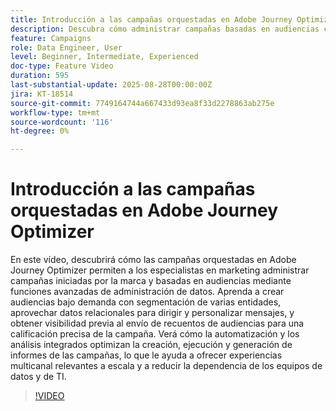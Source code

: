 ```yaml
---
title: Introducción a las campañas orquestadas en Adobe Journey Optimizer
description: Descubra cómo administrar campañas basadas en audiencias con administración de datos avanzada, segmentación y automatización en Adobe Journey Optimizer. Optimice el marketing multicanal.
feature: Campaigns
role: Data Engineer, User
level: Beginner, Intermediate, Experienced
doc-type: Feature Video
duration: 595
last-substantial-update: 2025-08-28T00:00:00Z
jira: KT-18514
source-git-commit: 7749164744a667433d93ea8f33d2278863ab275e
workflow-type: tm+mt
source-wordcount: '116'
ht-degree: 0%

---
```



# Introducción a las campañas orquestadas en Adobe Journey Optimizer

En este vídeo, descubrirá cómo las campañas orquestadas en Adobe Journey Optimizer permiten a los especialistas en marketing administrar campañas iniciadas por la marca y basadas en audiencias mediante funciones avanzadas de administración de datos. Aprenda a crear audiencias bajo demanda con segmentación de varias entidades, aprovechar datos relacionales para dirigir y personalizar mensajes, y obtener visibilidad previa al envío de recuentos de audiencias para una calificación precisa de la campaña. Verá cómo la automatización y los análisis integrados optimizan la creación, ejecución y generación de informes de las campañas, lo que le ayuda a ofrecer experiencias multicanal relevantes a escala y a reducir la dependencia de los equipos de datos y de TI.

>[!VIDEO](https://video.tv.adobe.com/v/3471538/?learn=on&enablevpops)

